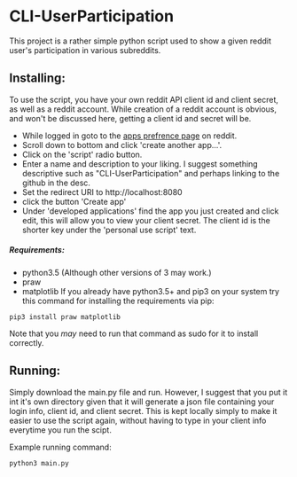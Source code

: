 # CLI-UserParticipation

This project is a rather simple python script used to show a given reddit user's
participation in various subreddits.



## Installing:
To use the script, you have your own reddit API client id and client secret, as
well as a reddit account. While creation of a reddit account is obvious, and
won't be discussed here, getting a client id and secret will be.

  - While logged in goto to the [apps prefrence page](https://www.reddit.com/prefs/apps/) on reddit.
  - Scroll down to bottom and click 'create another app...'.
  - Click on the 'script' radio button.
  - Enter a name and description to your liking. I suggest something descriptive
  such as "CLI-UserParticipation" and perhaps linking to the github in the desc.
  - Set the redirect URI to http://localhost:8080
  - click the button 'Create app'
  - Under 'developed applications' find the app you just created and click edit,
  this will allow you to view your client secret. The client id is the shorter
  key under the 'personal use script' text.

##### Requirements:
  - python3.5 (Although other versions of 3 may work.)
  - praw
  - matplotlib
  If you already have python3.5+ and pip3 on your system try this command for
  installing the requirements via pip:
  ```
  pip3 install praw matplotlib
  ```
  Note that you *may* need to run that command as sudo for it to install
  correctly.

## Running:
  Simply download the main.py file and run. However, I suggest that you put it
  int it's own directory given that it will generate a json file containing your
  login info, client id, and client secret. This is kept locally simply to make
  it easier to use the script again, without having to type in your client info
  everytime you run the scipt.

  Example running command:
  ```
  python3 main.py
  ```
